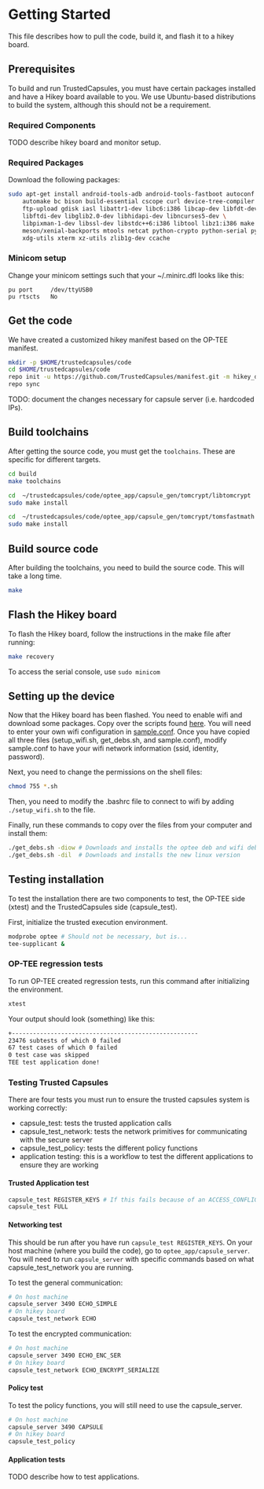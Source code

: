 # Getting Started
This file describes how to pull the code, build it, and flash it to a hikey board.

## Prerequisites
To build and run TrustedCapsules, you must have certain packages installed and have a Hikey board available to you.
We use Ubuntu-based distributions to build the system, although this should not be a requirement.

### Required Components
TODO describe hikey board and monitor setup.

### Required Packages
Download the following packages:

```bash
sudo apt-get install android-tools-adb android-tools-fastboot autoconf \
    automake bc bison build-essential cscope curl device-tree-compiler flex \
    ftp-upload gdisk iasl libattr1-dev libc6:i386 libcap-dev libfdt-dev \
    libftdi-dev libglib2.0-dev libhidapi-dev libncurses5-dev \
    libpixman-1-dev libssl-dev libstdc++6:i386 libtool libz1:i386 make \
    meson/xenial-backports mtools netcat python-crypto python-serial python-wand repo unzip uuid-dev \
    xdg-utils xterm xz-utils zlib1g-dev ccache
```

### Minicom setup

Change your minicom settings such that your ~/.minirc.dfl looks like this:
```
pu port		/dev/ttyUSB0
pu rtscts	No
```

## Get the code
We have created a customized hikey manifest based on the OP-TEE manifest.

```bash
mkdir -p $HOME/trustedcapsules/code
cd $HOME/trustedcapsules/code
repo init -u https://github.com/TrustedCapsules/manifest.git -m hikey_debian_stable.xml
repo sync
```

TODO: document the changes necessary for capsule server (i.e. hardcoded IPs).

## Build toolchains
After getting the source code, you must get the `toolchains`. These are specific for different targets.

```bash
cd build
make toolchains

cd  ~/trustedcapsules/code/optee_app/capsule_gen/tomcrypt/libtomcrypt
sudo make install

cd  ~/trustedcapsules/code/optee_app/capsule_gen/tomcrypt/tomsfastmath
sudo make install
```

## Build source code
After building the toolchains, you need to build the source code. This will take a long time.

```bash
make
```

## Flash the Hikey board
To flash the Hikey board, follow the instructions in the make file after running:

```bash
make recovery
```

To access the serial console, use `sudo minicom`

## Setting up the device
Now that the Hikey board has been flashed. You need to enable wifi and download some packages.
Copy over the scripts found [here](scripts/). You will need to enter your own wifi configuration
in [sample.conf](scripts/sample.conf). Once you have copied all three files (setup\_wifi.sh, get\_debs.sh,
and sample.conf), modify sample.conf to have your wifi network information (ssid, identity, password).

Next, you need to change the permissions on the shell files:
```bash
chmod 755 *.sh
```

Then, you need to modify the .bashrc file to connect to wifi by adding `./setup_wifi.sh` to the file.

Finally, run these commands to copy over the files from your computer and install them:
```bash
./get_debs.sh -diow # Downloads and installs the optee deb and wifi deb, this involves a reboot
./get_debs.sh -dil  # Downloads and installs the new linux version
```

## Testing installation
To test the installation there are two components to test, the OP-TEE side (xtest) and the TrustedCapsules
side (capsule\_test).

First, initialize the trusted execution environment.
```bash
modprobe optee # Should not be necessary, but is...
tee-supplicant &
```

### OP-TEE regression tests
To run OP-TEE created regression tests, run this command after initializing the environment.

```bash
xtest
```

Your output should look (something) like this:
```bash
+-----------------------------------------------------
23476 subtests of which 0 failed
67 test cases of which 0 failed
0 test case was skipped
TEE test application done!
```


### Testing Trusted Capsules
There are four tests you must run to ensure the trusted capsules system is working correctly:

- capsule_test: tests the trusted application calls
- capsule_test_network: tests the network primitives for communicating with the secure server
- capsule_test_policy: tests the different policy functions
- application testing: this is a workflow to test the different applications to ensure they are working

#### Trusted Application test
```bash
capsule_test REGISTER_KEYS # If this fails because of an ACCESS_CONFLICT error, just retry
capsule_test FULL
```

#### Networking test
This should be run after you have run `capsule_test REGISTER_KEYS`. On your host machine (where you build the code), go to `optee_app/capsule_server`. You will need to run `capsule_server` with specific commands based on what capsule\_test\_network you are running.

To test the general communication:
```bash
# On host machine
capsule_server 3490 ECHO_SIMPLE
# On hikey board
capsule_test_network ECHO
```
To test the encrypted communication:
```bash
# On host machine
capsule_server 3490 ECHO_ENC_SER
# On hikey board
capsule_test_network ECHO_ENCRYPT_SERIALIZE
```

#### Policy test
To test the policy functions, you will still need to use the capsule_server.
```bash
# On host machine
capsule_server 3490 CAPSULE
# On hikey board
capsule_test_policy
```
#### Application tests
TODO describe how to test applications.
